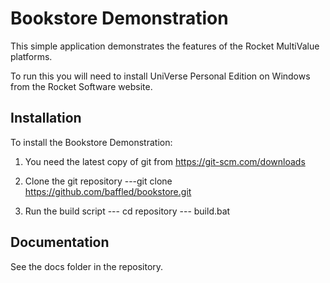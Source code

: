 # Bookstore Demonstration

This simple application demonstrates the features of the Rocket MultiValue platforms.

To run this you will need to install UniVerse Personal Edition on Windows from the
Rocket Software website.

## Installation

To install the Bookstore Demonstration:

1. You need the latest copy of git from https://git-scm.com/downloads

2. Clone the git repository 
---git clone https://github.com/baffled/bookstore.git

3. Run the build script
--- cd repository
--- build.bat

## Documentation

See the docs folder in the repository.
  